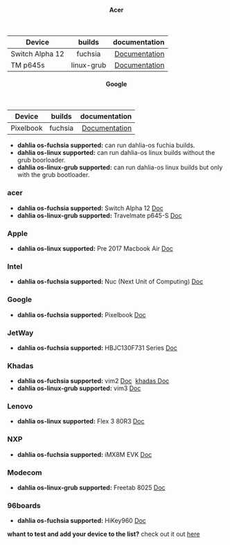 
<h4 align="center">
    <b>Acer</b> 
    </h4>
<br />

| Device        | builds        | documentation  |
| ------------- |:-------------:| --------------:|
| Switch Alpha 12| fuchsia | [Documentation](https://fuchsia.dev/docs/development/hardware/acer12.md)          |
| TM p645s      | linux-grub      |[Documentation](https://github.com/dahlia-os/documentation/blob/master/assets/hardware/Acer/TravelMate/P/645-S/Acer-TravelMate-P645-S-documentation.md)|

<h4 align="center">
    <b>Google</b> 
    </h4>
<br />

| Device        | builds        | documentation  |
| ------------- |:-------------:| --------------:|
| Pixelbook| fuchsia | [Documentation](https://fuchsia.dev/docs/development/hardware/pixelbook.md)          |




- **dahlia os-fuchsia supported:** can run dahlia-os fuchia builds.
- **dahlia os-linux supported:** can run dahlia-os linux builds without the grub boorloader.
- **dahlia os-linux-grub supported:** can run dahlia-os linux builds but only with the grub bootloader.

### acer
- **dahlia os-fuchsia supported:** Switch Alpha 12 [Doc](https://fuchsia.dev/docs/development/hardware/acer12.md)
- **dahlia os-linux-grub supported:** Travelmate p645-S [Doc](https://github.com/dahlia-os/documentation/blob/master/assets/hardware/Acer/TravelMate/P/645-S/Acer-TravelMate-P645-S-documentation.md)
### Apple
- **dahlia os-linux supported:** Pre 2017 Macbook Air [Doc](https:)

### Intel
- **dahlia os-fuchsia supported:** Nuc (Next Unit of Computing) [Doc](https://fuchsia.dev/docs/development/hardware/developing_on_nuc.md)

### Google
- **dahlia os-fuchsia supported:** Pixelbook [Doc](https://fuchsia.dev/docs/development/hardware/pixelbook.md)
### JetWay
- **dahlia os-fuchsia supported:** HBJC130F731 Series [Doc](https://fuchsia.dev/fuchsia-src/development/hardware/toulouse)

### Khadas
- **dahlia os-fuchsia supported:** vim2 [Doc](https://fuchsia.dev/docs/development/hardware/khadas-vim)&nbsp;&nbsp;[khadas Doc](https://docs.khadas.com/vim2/BuildFuchsia.html)
- **dahlia os-linux-grub supported:** vim3 [Doc](https:)

### Lenovo
- **dahlia os-linux supported:** Flex 3 80R3 [Doc](https://github.com/dahlia-os/documentation/blob/master/assets/hardware/Lenovo/Flex-3/80R3/Lenovo-Flex-3-80R3-documentation.md)

### NXP
- **dahlia os-fuchsia supported:** iMX8M EVK [Doc](https://fuchsia.dev/fuchsia-src/development/hardware/imx8mevk)
### Modecom
- **dahlia os-linux-grub supported:** Freetab 8025 [Doc](https://github.com/dahlia-os/documentation/tree/master/assets/hardware/Freetab/8000-series/8025)

### 96boards
- **dahlia os-fuchsia supported:** HiKey960 [Doc](https://fuchsia.dev/fuchsia-src/development/hardware/hikey960)


**whant to test and add your device to the list?** check out it out [here](https://github.com/dahlia-os/documentation/blob/master/CONTRIBUTING.md)



